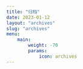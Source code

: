 ```yaml
---
title: "归档"
date: 2023-01-12
layout: "archives"
slug: "archives"
menu:
    main:
        weight: -70
        params: 
            icon: archives
---
```

